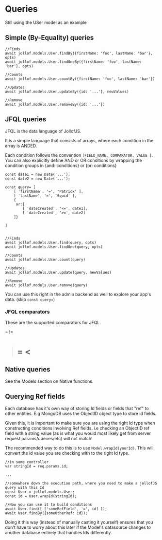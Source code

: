 # Queries

Still using the USer model as an example

## Simple (By-Equality) queries

```
//Finds
await jollof.models.User.findBy({firstName: 'foo', lastName: 'bar'}, opts)
await jollof.models.User.findOneBy({firstName: 'foo', lastName: 'bar'}, opts)

//Counts
await jollof.models.User.countBy({firstName: 'foo', lastName: 'bar'})

//Updates
await jollof.models.User.updateBy({id: '...'}, newValues)

//Remove
await jollof.models.User.removeBy({id: '...'})

```

## JFQL queries
JFQL is the data language of JollofJS.

It is a simple language that consists of arrays, where each condition in the array is ANDED.

Each condition follows the convention `[FIELD_NAME, COMPARATOR, VALUE ]`.
You can also explicitly define AND or OR conditions by wrapping the condition groups in {and: conditions} or {or: conditions}

```
const date1 = new Date('...');
const date2 = new Date('...');

const query= [
    [ 'firstName', '=', 'Patrick' ],
    [ 'lastName', '=', 'Squid' ],
    {
     or:[
        [ 'dateCreated', '<=', date1],
        [ 'dateCreated', '>=', date2]
    ]}

]


//Finds
await jollof.models.User.find(query, opts)
await jollof.models.User.findOne(query, opts)

//Counts
await jollof.models.User.count(query)

//Updates
await jollof.models.User.update(query, newValues)

//Remove
await jollof.models.User.remove(query)

```

You can use this right in the admin backend as well to explore your app's data. (skip `const query=`)

### JFQL comparators
These are the supported comparators for JFQL.

=
!=
>
>=
<
>=

## Native queries
See the Models section on Native functions.

## Querying Ref fields

Each database has it's own way of storing Id fields or fields that "ref" to other entities.
E.g MongoDB uses the ObjectID object type to store id fields.

Given this, it is important to make sure you are using the right Id type when constructing conditions involving Ref fields.
i.e checking an ObjectID ref field with a string value (as is what you would most likely get from server request params/queries/etc) will not match!

The recommended way to do this is to use `Model.wrapId(yourId)`.
This will convert the id value you are checking with to the right Id type.

```
//in some controller
var stringId = req.params.id;

...

//somewhere down the execution path, where you need to make a jollofJS query with this Id
const User = jollof.models.User;
const id = User.wrapId(stringId);

//Now you can use it to build conditions
await User.find([ ['someRefField', '=', id] ]);
await User.findBy({someOtherRef: id});

```

Doing it this way (instead of manually casting it yourself) ensures that you don't have to worry about this later if the Model's datasource changes to another database entirely that handles Ids differently.